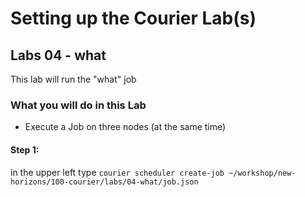# Setting up the Courier Lab(s)

## Labs 04 - what
This lab will run the "what" job

### What you will do in this Lab
- Execute a Job on three nodes (at the same time)

#### Step 1:
in the upper left type
```courier scheduler create-job ~/workshop/new-horizons/100-courier/labs/04-what/job.json```
